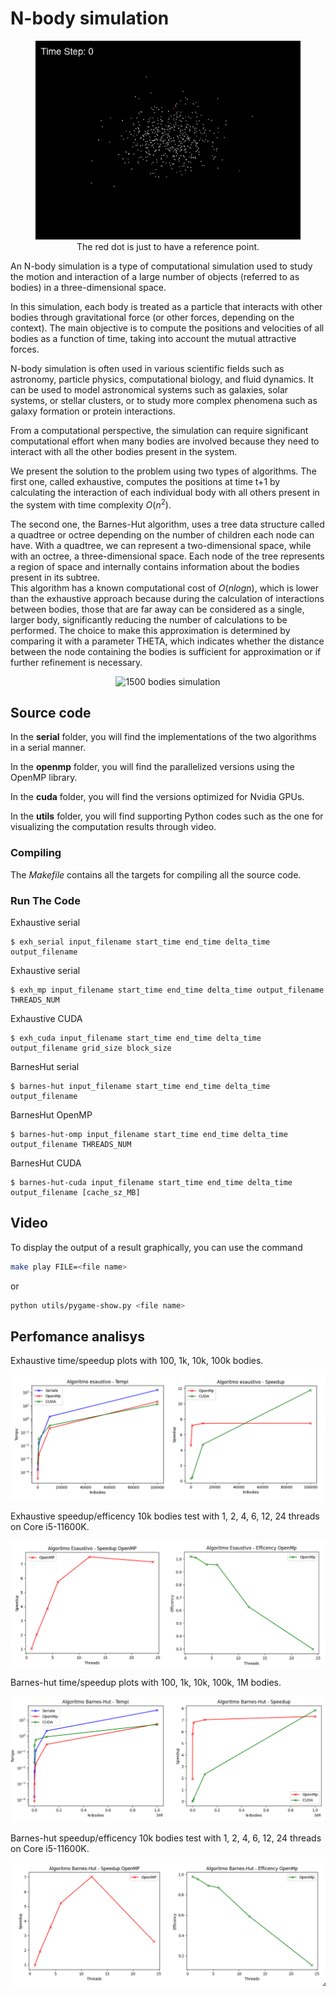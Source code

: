 # N-body simulation

<figure align="center">
  <img src="./img/output_500.gif" alt="500 bodies simulation"/>
  <figcaption align = "center">The red dot is just to have a reference point.</figcaption>
</figure>


An N-body simulation is a type of computational simulation used to study the motion and interaction of a large number of objects (referred to as bodies) in a three-dimensional space.

In this simulation, each body is treated as a particle that interacts with other bodies through gravitational force (or other forces, depending on the context). The main objective is to compute the positions and velocities of all bodies as a function of time, taking into account the mutual attractive forces.

N-body simulation is often used in various scientific fields such as astronomy, particle physics, computational biology, and fluid dynamics. It can be used to model astronomical systems such as galaxies, solar systems, or stellar clusters, or to study more complex phenomena such as galaxy formation or protein interactions.

From a computational perspective, the simulation can require significant computational effort when many bodies are involved because they need to interact with all the other bodies present in the system.

We present the solution to the problem using two types of algorithms.
The first one, called exhaustive, computes the positions at time t+1 by calculating the interaction of each individual body with all others present in the system with time complexity $O(n^2)$.

The second one, the Barnes-Hut algorithm, uses a tree data structure called a quadtree or octree depending on the number of children each node can have. With a quadtree, we can represent a two-dimensional space, while with an octree, a three-dimensional space.
Each node of the tree represents a region of space and internally contains information about the bodies present in its subtree.<br>
This algorithm has a known computational cost of $O(nlogn)$, which is lower than the exhaustive approach because during the calculation of interactions between bodies, those that are far away can be considered as a single, larger body, significantly reducing the number of calculations to be performed. The choice to make this approximation is determined by comparing it with a parameter THETA, which indicates whether the distance between the node containing the bodies is sufficient for approximation or if further refinement is necessary.

<p align="center">
  <img src="./img/output_1500.gif" alt="1500 bodies simulation"/>
</p>


## Source code
In the __serial__ folder, you will find the implementations of the two algorithms in a serial manner.

In the __openmp__ folder, you will find the parallelized versions using the OpenMP library.

In the __cuda__ folder, you will find the versions optimized for Nvidia GPUs.

In the __utils__ folder, you will find supporting Python codes such as the one for visualizing the computation results through video.

### Compiling
The _Makefile_ contains all the targets for compiling all the source code.

### Run The Code
Exhaustive serial
```shell
$ exh_serial input_filename start_time end_time delta_time output_filename
```

Exhaustive serial
```shell
$ exh_mp input_filename start_time end_time delta_time output_filename THREADS_NUM
```

Exhaustive CUDA
```shell
$ exh_cuda input_filename start_time end_time delta_time output_filename grid_size block_size
```

BarnesHut serial
```shell
$ barnes-hut input_filename start_time end_time delta_time output_filename
```

BarnesHut OpenMP
```shell
$ barnes-hut-omp input_filename start_time end_time delta_time output_filename THREADS_NUM
```

BarnesHut CUDA
```shell
$ barnes-hut-cuda input_filename start_time end_time delta_time output_filename [cache_sz_MB]
```

## Video
To display the output of a result graphically, you can use the command
```sh
make play FILE=<file name>
```
or
```sh
python utils/pygame-show.py <file name>
```

## Perfomance analisys

Exhaustive time/speedup plots with 100, 1k, 10k, 100k bodies.
<p align="center">
  <img src="./img/exhaustive_analisys.png" alt="exhaustive analisys"/>
</p>

Exhaustive speedup/efficency 10k bodies test with 1, 2, 4, 6, 12, 24 threads on Core i5-11600K.
<p align="center">
  <img src="./img/exhaustive_speedup_efficency.png" alt="exhaustive openmp efficency"/>
</p>

Barnes-hut time/speedup plots with 100, 1k, 10k, 100k, 1M bodies.
<p align="center">
  <img src="./img/bh_analisys.png" alt="barnes-hut analisys"/>
</p>

Barnes-hut speedup/efficency 10k bodies test with 1, 2, 4, 6, 12, 24 threads on Core i5-11600K.
<p align="center">
  <img src="./img/bh_speedup_efficency.png" alt="barnes-hut openmp efficency"/>
</p>

